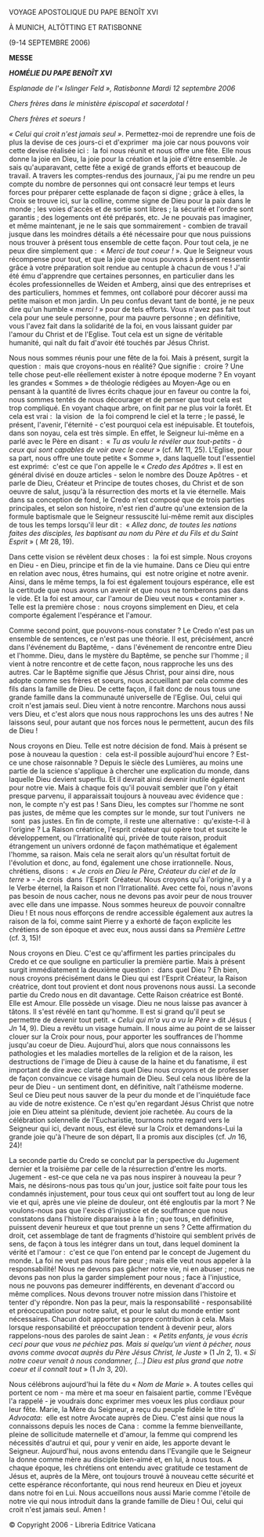 VOYAGE APOSTOLIQUE DU PAPE BENOÎT XVI

À MUNICH, ALTÖTTING ET RATISBONNE

(9-14 SEPTEMBRE 2006)

**MESSE**

***HOMÉLIE DU PAPE BENOÎT XVI***

*Esplanade de l'« *Islinger Feld* », Ratisbonne* *Mardi 12 septembre 2006*

*Chers frères dans le ministère épiscopal et sacerdotal !*

*Chers frères et soeurs !*

*« *Celui qui croit n'est jamais seul* »*. Permettez-moi de reprendre une fois de plus la devise de ces jours-ci et d'exprimer  ma joie car nous pouvons voir cette devise réalisée ici :  la foi nous réunit et nous offre une fête. Elle nous donne la joie en Dieu, la joie pour la création et la joie d'être ensemble. Je sais qu'auparavant, cette fête a exigé de grands efforts et beaucoup de travail. A travers les comptes-rendus des journaux, j'ai pu me rendre un peu compte du nombre de personnes qui ont consacré leur temps et leurs forces pour préparer cette esplanade de façon si digne ; grâce à elles, la Croix se trouve ici, sur la colline, comme signe de Dieu pour la paix dans le monde ; les voies d'accès et de sortie sont libres ; la sécurité et l'ordre sont garantis ; des logements ont été préparés, etc. Je ne pouvais pas imaginer, et même maintenant, je ne le sais que sommairement - combien de travail jusque dans les moindres détails a été nécessaire pour que nous puissions nous trouver à présent tous ensemble de cette façon. Pour tout cela, je ne peux dire simplement que :  « *Merci de tout coeur !* ». Que le Seigneur vous récompense pour tout, et que la joie que nous pouvons à présent ressentir grâce à votre préparation soit rendue au centuple à chacun de vous ! J'ai été ému d'apprendre que certaines personnes, en particulier dans les écoles professionnelles de Weiden et Amberg, ainsi que des entreprises et des particuliers, hommes et femmes, ont collaboré pour décorer aussi ma petite maison et mon jardin. Un peu confus devant tant de bonté, je ne peux dire qu'un humble « *merci !* » pour de tels efforts. Vous n'avez pas fait tout cela pour une seule personne, pour ma pauvre personne ; en définitive, vous l'avez fait dans la solidarité de la foi, en vous laissant guider par l'amour du Christ et de l'Eglise. Tout cela est un signe de véritable humanité, qui naît du fait d'avoir été touchés par Jésus Christ.

Nous nous sommes réunis pour une fête de la foi. Mais à présent, surgit la question :  mais que croyons-nous en réalité? Que signifie :  croire ? Une telle chose peut-elle réellement exister à notre époque moderne ? En voyant les grandes « Sommes » de théologie rédigées au Moyen-Age ou en pensant à la quantité de livres écrits chaque jour en faveur ou contre la foi, nous sommes tentés de nous décourager et de penser que tout cela est trop compliqué. En voyant chaque arbre, on finit par ne plus voir la forêt. Et cela est vrai :  la vision  de  la foi comprend le ciel et la terre ; le passé, le présent, l'avenir, l'éternité - c'est pourquoi cela est inépuisable. Et toutefois, dans son noyau, cela est très simple. En effet, le Seigneur lui-même en a parlé avec le Père en disant :  « *Tu as voulu le révéler aux tout-petits - à ceux qui sont capables de voir avec le coeur* » (cf. *Mt* 11, 25). L'Eglise, pour sa part, nous offre une toute petite « Somme », dans laquelle tout l'essentiel est exprimé:  c'est ce que l'on appelle le « *Credo des Apôtres* ». Il est en général divisé en douze articles - selon le nombre des Douze Apôtres - et parle de Dieu, Créateur et Principe de toutes choses, du Christ et de son oeuvre de salut, jusqu'à la résurrection des morts et la vie éternelle. Mais dans sa conception de fond, le Credo n'est composé que de trois parties principales, et selon son histoire, n'est rien d'autre qu'une extension de la formule baptismale que le Seigneur ressuscité lui-même remit aux disciples de tous les temps lorsqu'il leur dit :  « *Allez donc, de toutes les nations faites des disciples, les baptisant au nom du Père et du Fils et du Saint Esprit* » ( *Mt* 28, 19).

Dans cette vision se révèlent deux choses :  la foi est simple. Nous croyons en Dieu - en Dieu, principe et fin de la vie humaine. Dans ce Dieu qui entre en relation avec nous, êtres humains, qui  est notre origine et notre avenir. Ainsi, dans le même temps, la foi est également toujours espérance, elle est la certitude que nous avons un avenir et que nous ne tomberons pas dans le vide. Et la foi est amour, car l'amour de Dieu veut nous « contaminer ». Telle est la première chose :  nous croyons simplement en Dieu, et cela comporte également l'espérance et l'amour.

Comme second point, que pouvons-nous constater ? Le Credo n'est pas un ensemble de sentences, ce n'est pas une théorie. Il est, précisément, ancré dans l'événement du Baptême, - dans l'événement de rencontre entre Dieu et l'homme. Dieu, dans le mystère du Baptême, se penche sur l'homme ; il vient à notre rencontre et de cette façon, nous rapproche les uns des autres. Car le Baptême signifie que Jésus Christ, pour ainsi dire, nous adopte comme ses frères et soeurs, nous accueillant par cela comme des fils dans la famille de Dieu. De cette façon, il fait donc de nous tous une grande famille dans la communauté universelle de l'Eglise. Oui, celui qui croit n'est jamais seul. Dieu vient à notre rencontre. Marchons nous aussi vers Dieu, et c'est alors que nous nous rapprochons les uns des autres ! Ne laissons seul, pour autant que nos forces nous le permettent, aucun des fils de Dieu !

Nous croyons en Dieu. Telle est notre décision de fond. Mais à présent se pose à nouveau la question :  cela est-il possible aujourd'hui encore ? Est-ce une chose raisonnable ? Depuis le siècle des Lumières, au moins une partie de la science s'applique à chercher une explication du monde, dans laquelle Dieu devient superflu. Et il devrait ainsi devenir inutile également pour notre vie. Mais à chaque fois qu'il pouvait sembler que l'on y était presque parvenu, il apparaissait toujours à nouveau avec évidence que :  non, le compte n'y est pas ! Sans Dieu, les comptes sur l'homme ne sont pas justes, de même que les comptes sur le monde, sur tout l'univers  ne  sont  pas justes. En fin de compte, il reste une alternative :  qu'existe-t-il à l'origine ? La Raison créatrice, l'esprit créateur qui opère tout et suscite le développement, ou l'Irrationalité qui, privée de toute raison, produit étrangement un univers ordonné de façon mathématique et également l'homme, sa raison. Mais cela ne serait alors qu'un résultat fortuit de l'évolution et donc, au fond, également une chose irrationnelle. Nous, chrétiens, disons :  « *Je crois en Dieu le Père, Créateur du ciel et de la terre* » - Je crois  dans  l'Esprit  Créateur. Nous croyons qu'à l'origine, il y a le Verbe éternel, la Raison et non l'Irrationalité. Avec cette foi, nous n'avons pas besoin de nous cacher, nous ne devons pas avoir peur de nous trouver avec elle dans une impasse. Nous sommes heureux de pouvoir connaître Dieu ! Et nous nous efforçons de rendre accessible également aux autres la raison de la foi, comme saint Pierre y a exhorté de façon explicite les chrétiens de son époque et avec eux, nous aussi dans sa *Première Lettre* (cf. 3, 15)!

Nous croyons en Dieu. C'est ce qu'affirment les parties principales du Credo et ce que souligne en particulier la première partie. Mais à présent surgit immédiatement la deuxième question :  dans quel Dieu ? Eh bien, nous croyons précisément dans le Dieu qui est l'Esprit Créateur, la Raison créatrice, dont tout provient et dont nous provenons nous aussi. La seconde partie du Credo nous en dit davantage. Cette Raison créatrice est Bonté. Elle est Amour. Elle possède un visage. Dieu ne nous laisse pas avancer à tâtons. Il s'est révélé en tant qu'homme. Il est si grand qu'il peut se permettre de devenir tout petit. « *Celui qui m'a vu a vu le Père* » dit Jésus ( *Jn* 14, 9). Dieu a revêtu un visage humain. Il nous aime au point de se laisser clouer sur la Croix pour nous, pour apporter les souffrances de l'homme jusqu'au coeur de Dieu. Aujourd'hui, alors que nous connaissons les pathologies et les maladies mortelles de la religion et de la raison, les destructions de l'image de Dieu à cause de la haine et du fanatisme, il est important de dire avec clarté dans quel Dieu nous croyons et de professer de façon convaincue ce visage humain de Dieu. Seul cela nous libère de la peur de Dieu - un sentiment dont, en définitive, naît l'athéisme moderne. Seul ce Dieu peut nous sauver de la peur du monde et de l'inquiétude face au vide de notre existence. Ce n'est qu'en regardant Jésus Christ que notre joie en Dieu atteint sa plénitude, devient joie rachetée. Au cours de la célébration solennelle de l'Eucharistie, tournons notre regard vers le Seigneur qui ici, devant nous, est élevé sur la Croix et demandons-Lui la grande joie qu'à l'heure de son départ, Il a promis aux disciples (cf. *Jn* 16, 24)!

La seconde partie du Credo se conclut par la perspective du Jugement dernier et la troisième par celle de la résurrection d'entre les morts. Jugement - est-ce que cela ne va pas nous inspirer à nouveau la peur ? Mais, ne désirons-nous pas tous qu'un jour, justice soit faite pour tous les condamnés injustement, pour tous ceux qui ont souffert tout au long de leur vie et qui, après une vie pleine de douleur, ont été engloutis par la mort ? Ne voulons-nous pas que l'excès d'injustice et de souffrance que nous constatons dans l'histoire disparaisse à la fin ; que tous, en définitive, puissent devenir heureux et que tout prenne un sens ? Cette affirmation du droit, cet assemblage de tant de fragments d'histoire qui semblent privés de sens, de façon à tous les intégrer dans un tout, dans lequel dominent la vérité et l'amour :  c'est ce que l'on entend par le concept de Jugement du monde. La foi ne veut pas nous faire peur ; mais elle veut nous appeler à la responsabilité! Nous ne devons pas gâcher notre vie, ni en abuser ; nous ne devons pas non plus la garder simplement pour nous ; face à l'injustice, nous ne pouvons pas demeurer indifférents, en devenant d'accord ou même complices. Nous devons trouver notre mission dans l'histoire et tenter d'y répondre. Non pas la peur, mais la responsabilité - responsabilité et préoccupation pour notre salut, et pour le salut du monde entier sont nécessaires. Chacun doit apporter sa propre contribution à cela. Mais lorsque responsabilité et préoccupation tendent à devenir peur, alors rappelons-nous des paroles de saint Jean :  « *Petits enfants, je vous écris ceci pour que vous ne péchiez pas. Mais si quelqu'un vient à pécher, nous avons comme avocat auprès du Père Jésus Christ, le Juste* » (1 *Jn* 2, 1). « *Si notre coeur venait à nous condamner, [...] Dieu est plus grand que notre coeur et il connaît tout* » (1 *Jn* 3, 20).

Nous célébrons aujourd'hui la fête du « *Nom de Marie* ». A toutes celles qui portent ce nom - ma mère et ma soeur en faisaient partie, comme l'Evêque l'a rappelé - je voudrais donc exprimer mes voeux les plus cordiaux pour leur fête. Marie, la Mère du Seigneur, a reçu du peuple fidèle le titre d' *Advocata*:  elle est notre Avocate auprès de Dieu. C'est ainsi que nous la connaissons depuis les noces de Cana :  comme la femme bienveillante, pleine de sollicitude maternelle et d'amour, la femme qui comprend les nécessités d'autrui et qui, pour y venir en aide, les apporte devant le Seigneur. Aujourd'hui, nous avons entendu dans l'Evangile que le Seigneur la donne comme mère au disciple bien-aimé et, en lui, à nous tous. A chaque époque, les chrétiens ont entendu avec gratitude ce testament de Jésus et, auprès de la Mère, ont toujours trouvé à nouveau cette sécurité et cette espérance réconfortante, qui nous rend heureux en Dieu et joyeux dans notre foi en Lui. Nous accueillons nous aussi Marie comme l'étoile de notre vie qui nous introduit dans la grande famille de Dieu ! Oui, celui qui croit n'est jamais seul. Amen !

© Copyright 2006 - Libreria Editrice Vaticana